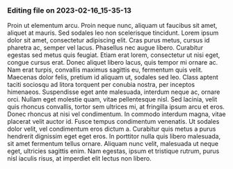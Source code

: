 

### Editing file on 2023-02-16_15-35-13

Proin ut elementum arcu. Proin neque nunc, aliquam ut faucibus sit amet, aliquet at mauris. Sed sodales leo non scelerisque tincidunt. Lorem ipsum dolor sit amet, consectetur adipiscing elit. Cras purus metus, cursus id pharetra ac, semper vel lacus. Phasellus nec augue libero. Curabitur egestas sed metus quis feugiat.
Etiam erat lorem, consectetur ut nisi eget, congue cursus erat. Donec aliquet libero lacus, quis tempor mi ornare ac. Nam erat turpis, convallis maximus sagittis eu, fermentum quis velit. Maecenas dolor felis, pretium id aliquam ut, sodales sed leo. Class aptent taciti sociosqu ad litora torquent per conubia nostra, per inceptos himenaeos. Suspendisse eget ante malesuada, interdum neque ac, ornare orci. Nullam eget molestie quam, vitae pellentesque nisl. Sed lacinia, velit quis rhoncus convallis, tortor sem ultrices mi, at fringilla ipsum arcu et eros. Donec rhoncus at nisi vel condimentum. In commodo interdum magna, vitae placerat velit auctor id. Fusce tempus condimentum venenatis. Ut sodales dolor velit, vel condimentum eros dictum a. Curabitur quis metus a purus hendrerit dignissim eget eget eros. In porttitor nulla quis libero malesuada, sit amet fermentum tellus ornare. Aliquam nunc velit, malesuada ut neque eget, ultricies sagittis enim. Nam egestas, ipsum et tristique rutrum, purus nisl iaculis risus, at imperdiet elit lectus non libero.


